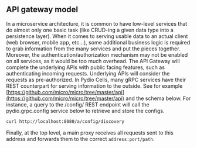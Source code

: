 ## API gateway model
In a microservice architecture, it is common to have low-level services that do almost only one basic task (like CRUD-ing a given data type into a persistence layer). When it comes to serving usable data to an actual client (web browser, mobile app, etc…), some additional business logic is required to grab information from the many services and put the pieces together. 
Moreover, the authentication/authorization mechanism may not be enabled on all services, as it would be too much overhead. The API Gateway will complete the underlying APIs with public facing features, such as authenticating incoming requests. Underlying APIs will consider the requests as pre-authorized.
In Pydio Cells, many gRPC services have their REST counterpart for serving information to the outside. See for example [https://github.com/micro/micro/tree/master/api](https://github.com/micro/micro/tree/master/api) and the schema below.
For instance, a query to the /config/ REST endpoint will call the pydio.grpc.config service below to retrieve and store the configs.
```sh
curl http://localhost:8080/a/config/discovery
```
Finally, at the top level, a main proxy receives all requests sent to this address and forwards them to the correct `address:port/path`.
